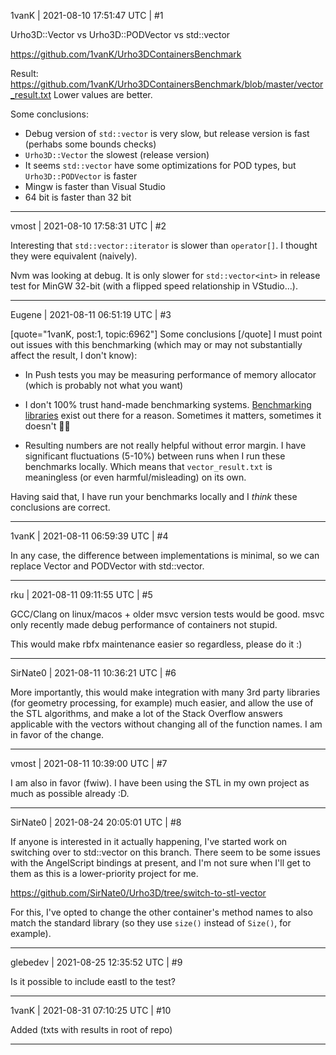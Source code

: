 1vanK | 2021-08-10 17:51:47 UTC | #1

Urho3D::Vector vs Urho3D::PODVector vs std::vector

<https://github.com/1vanK/Urho3DContainersBenchmark>

Result: <https://github.com/1vanK/Urho3DContainersBenchmark/blob/master/vector_result.txt> Lower values are better.

Some conclusions:
* Debug version of `std::vector` is very slow, but release version is fast (perhabs some bounds checks)
* `Urho3D::Vector` the slowest (release version)
* It seems `std::vector` have some optimizations for POD types, but `Urho3D::PODVector` is faster
* Mingw is faster than Visual Studio
* 64 bit is faster than 32 bit

-------------------------

vmost | 2021-08-10 17:58:31 UTC | #2

Interesting that `std::vector::iterator` is slower than `operator[]`. I thought they were equivalent (naively).

Nvm was looking at debug. It is only slower for `std::vector<int>` in release test for MinGW 32-bit (with a flipped speed relationship in VStudio...).

-------------------------

Eugene | 2021-08-11 06:51:19 UTC | #3

[quote="1vanK, post:1, topic:6962"]
Some conclusions
[/quote]
I must point out issues with this benchmarking (which may or may not substantially affect the result, I don't know):

- In Push tests you may be measuring performance of memory allocator (which is probably not what you want)

- I don't 100% trust hand-made benchmarking systems. [Benchmarking libraries](https://quick-bench.com/) exist out there for a reason. Sometimes it matters, sometimes it doesn't :man_shrugging: 

- Resulting numbers are not really helpful without error margin. I have significant fluctuations (5-10%) between runs when I run these benchmarks locally. Which means that `vector_result.txt` is meaningless (or even harmful/misleading) on its own.

Having said that, I have run your benchmarks locally and I _think_ these conclusions are correct.

-------------------------

1vanK | 2021-08-11 06:59:39 UTC | #4

In any case, the difference between implementations is minimal, so we can replace Vector and PODVector with std::vector.

-------------------------

rku | 2021-08-11 09:11:55 UTC | #5

GCC/Clang on linux/macos + older msvc version tests would be good. msvc only recently made debug performance of containers not stupid.

This would make rbfx maintenance easier so regardless, please do it :)

-------------------------

SirNate0 | 2021-08-11 10:36:21 UTC | #6

More importantly, this would make integration with many 3rd party libraries (for geometry processing, for example) much easier, and allow the use of the STL algorithms, and make a lot of the Stack Overflow answers applicable with the vectors without changing all of the function names. I am in favor of the change.

-------------------------

vmost | 2021-08-11 10:39:00 UTC | #7

I am also in favor (fwiw). I have been using the STL in my own project as much as possible already :D.

-------------------------

SirNate0 | 2021-08-24 20:05:01 UTC | #8

If anyone is interested in it actually happening, I've started work on switching over to std::vector on this branch. There seem to be some issues with the AngelScript bindings at present, and I'm not sure when I'll get to them as this is a lower-priority project for me.

https://github.com/SirNate0/Urho3D/tree/switch-to-stl-vector

For this, I've opted to change the other container's method names to also match the standard library (so they use `size()` instead of `Size()`, for example).

-------------------------

glebedev | 2021-08-25 12:35:52 UTC | #9

Is it possible to include eastl to the test?

-------------------------

1vanK | 2021-08-31 07:10:25 UTC | #10

Added (txts with results in root of repo)

-------------------------

